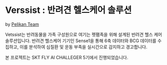 # Verssist : 반려견 헬스케어 솔루션

by [Pelikan Team](mailto:teampelikan1234@gmail.com)

Vetssist는 반려동물을 가족 구성원으로 여기는 펫팸족을 위해 설계된 반려견 헬스 케어 솔루션입니다. 반려견 헬스케어 기기인 Sense1을 통해 6축 데이터와 BCG 데이터를 수집하고, 이를 분석하여 심질환 및 운동 부족을 실시간으로 감지하고 경고합니다.

본 프로젝트는 SKT FLY AI CHALLEGER 5기에서 진행되었습니다.
